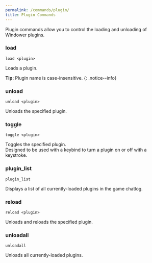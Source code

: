 ```yaml
---
permalink: /commands/plugin/
title: Plugin Commands
---
```


Plugin commands allow you to control the loading and unloading of Windower plugins.

### load
```
load <plugin>
```
Loads a plugin. 

**Tip:** Plugin name is case-insensitive.
{: .notice--info}

### unload
```
unload <plugin>
```
Unloads the specified plugin.

### toggle
```
toggle <plugin>
```
Toggles the specified plugin.<br> Designed to be used with a keybind to turn a plugin on or off with a keystroke.

### plugin_list
```
plugin_list
```
Displays a list of all currently-loaded plugins in the game chatlog.

### reload
```
reload <plugin>
```
Unloads and reloads the specified plugin.

### unloadall
```
unloadall
```
Unloads all currently-loaded plugins.
